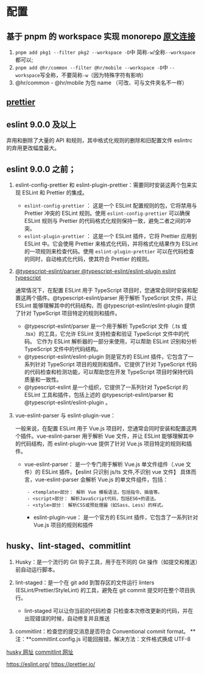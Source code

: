 # 配置

## 基于 pnpm 的 workspace 实现 monorepo [原文连接](https://juejin.cn/post/7233589699213869117?from=search-suggest#heading-6)

1. `pnpm add pkg1 --filter pkg2 --workspace -D`中 简称`-w`/全称`--workspace`都可以;
2. `pnpm add @hr/common --filter @hr/mobile --workspace -D`中 `--workspace`写全称，不要简称`-w`（因为特殊字符有影响）
3. @hr/common - @hr/mobile 为包 name （可改、可与文件夹名不一样）

## [prettier](https://www.prettier.cn/docs/install.html)

## eslint 9.0.0 及以上

弃用和删除了大量的 API 和规则，其中格式化规则的删除和旧配置文件 eslintrc 的弃用更改幅度最大。

## eslint 9.0.0 之前；

1.  eslint-config-prettier 和 eslint-plugin-prettier：需要同时安装这两个包来实现 ESLint 和 Prettier 的集成。

    - `eslint-config-prettier` ：
      这是一个 ESLint 配置规则的包，它将禁用与 Prettier 冲突的 ESLint 规则。使用 `eslint-config-prettier` 可以确保 ESLint 规则与 Prettier 的代码格式化规则保持一致，避免二者之间的冲突。
    - `eslint-plugin-prettier` ：
      这是一个 ESLint 插件，它将 Prettier 应用到 ESLint 中。它会使用 Prettier 来格式化代码，并将格式化结果作为 ESLint 的一项规则来检查代码。使用 `eslint-plugin-prettier` 可以在代码检查的同时，自动格式化代码，使其符合 Prettier 的规则。

2.  [@typescript-eslint/parser @typescript-eslint/eslint-plugin eslint typescript](https://typescript-eslint.nodejs.cn/getting-started)

    通常情况下，在配置 ESLint 用于 TypeScript 项目时，您通常会同时安装和配置这两个插件。@typescript-eslint/parser 用于解析 TypeScript 文件，并让 ESLint 能够理解其中的代码结构，而 @typescript-eslint/eslint-plugin 提供了针对 TypeScript 项目特定的规则和插件。

    - @typescript-eslint/parser 是一个用于解析 TypeScript 文件（.ts 或 .tsx）的工具，它允许 ESLint 支持检查和验证 TypeScript 文件中的代码。 它作为 ESLint 解析器的一部分来使用，可以帮助 ESLint 识别和分析 TypeScript 文件中的代码结构。
    - @typescript-eslint/eslint-plugin 则是官方的 ESLint 插件，它包含了一系列针对 TypeScript 项目的规则和插件。它提供了针对 TypeScript 代码的代码检查和检测功能，可以帮助您在开发 TypeScript 项目时保持代码质量和一致性。
    - @typescript-eslint 是一个组织，它提供了一系列针对 TypeScript 的 ESLint 工具和插件，包括上述的 @typescript-eslint/parser 和 @typescript-eslint/eslint-plugin 。

3.  vue-eslint-parser 与 eslint-plugin-vue：

    一般来说，在配置 ESLint 用于 Vue.js 项目时，您通常会同时安装和配置这两个插件。vue-eslint-parser 用于解析 Vue 文件，并让 ESLint 能够理解其中的代码结构，而 eslint-plugin-vue 提供了针对 Vue.js 项目特定的规则和插件。

    - vue-eslint-parser： 是一个专门用于解析 Vue.js 单文件组件（.vue 文件）的 ESLint 插件。【eslint 只识别 js/ts 文件,不识别 vue 文件】
      具体而言，vue-eslint-parser 会解析 Vue.js 的单文件组件，包括：

           - <template>部分： 解析 Vue 模板语法，包括指令、插值等。
           - <script>部分： 解析JavaScript代码，包括ES6+的语法。
           - <style>部分： 解析CSS或预处理器（如Sass、Less）的样式。

      - eslint-plugin-vue： 是一个官方的 ESLint 插件，它包含了一系列针对 Vue.js 项目的规则和插件

## husky、lint-staged、commitlint

1. Husky：是一个流行的 Git 钩子工具，用于在不同的 Git 操作（如提交和推送）前自动运行脚本。
2. lint-staged：是一个在 git add 到暂存区的文件运行 linters (ESLint/Prettier/StyleLint) 的工具，避免在 git commit 提交时在整个项目执行。

   - lint-staged 可以让你当前的代码检查 只检查本次修改更新的代码，并在出现错误的时候，自动修复并且推送

3. commitlint：检查您的提交消息是否符合 Conventional commit format。
   **注：**commitlint.config.js 可能回报错，解决方法：文件格式换成 UTF-8

[husky 网址](https://typicode.github.io/husky/)
[commitlint 网址](https://commitlint.js.org/guides/getting-started.html)

https://eslint.org/
https://prettier.io/
